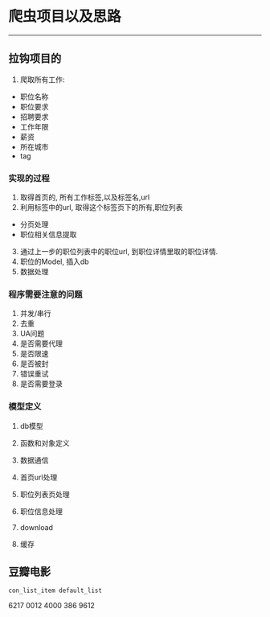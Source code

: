 # 爬虫项目以及思路
---

##  拉钩项目的
1. 爬取所有工作:
  * 职位名称
  * 职位要求
  * 招聘要求
  * 工作年限
  * 薪资
  * 所在城市
  * tag

### 实现的过程
1. 取得首页的, 所有工作标签,以及标签名,url
2. 利用标签中的url, 取得这个标签页下的所有,职位列表
  * 分页处理
  * 职位相关信息提取
3. 通过上一步的职位列表中的职位url, 到职位详情里取的职位详情.
4. 职位的Model, 插入db
5. 数据处理

### 程序需要注意的问题
1. 并发/串行
2. 去重
3. UA问题
4. 是否需要代理
5. 是否限速
6. 是否被封
7. 错误重试
8. 是否需要登录

### 模型定义
1. db模型
2. 函数和对象定义
3. 数据通信

1. 首页url处理
2. 职位列表页处理
3. 职位信息处理
4. download
5. 缓存



##  豆瓣电影


```
con_list_item default_list
```

6217 0012 4000 386 9612
